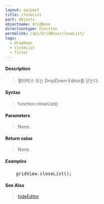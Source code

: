 ```yaml
---
layout: apipost
title: closeList
part: Objects
objectname: GridBase
directiontype: Function
permalink: /api/GridBase/closeList/
tags:
  - dropDown
  - closeList
  - filter
---
```



#### Description

> 필터박스 또는 DropDown Editor를 닫는다.

#### Syntax

> function closeList()

#### Parameters

> None.

#### Return value

> None.

##### Examples 

<pre class="prettyprint">
    gridView.closeList();
</pre>

#### See Also
> [hideEditor](/api/GridBase/hideEditor)